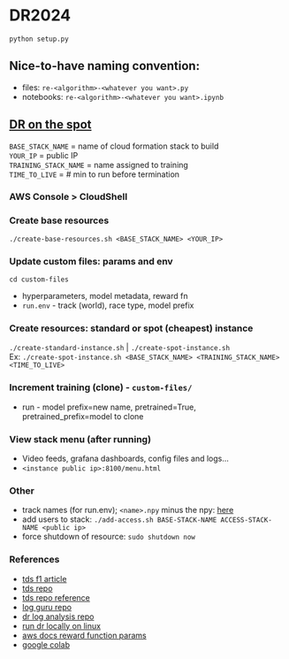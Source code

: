 # DR2024

`python setup.py`


## Nice-to-have naming convention:
- files: `re-<algorithm>-<whatever you want>.py`
- notebooks: `re-<algorithm>-<whatever you want>.ipynb`


## [DR on the spot](https://github.com/aws-deepracer-community/deepracer-on-the-spot?tab=readme-ov-file)
`BASE_STACK_NAME` = name of cloud formation stack to build  
`YOUR_IP` = public IP  
`TRAINING_STACK_NAME` = name assigned to training  
`TIME_TO_LIVE` = # min to run before termination

### AWS Console > CloudShell

### Create base resources
`./create-base-resources.sh <BASE_STACK_NAME> <YOUR_IP>`

### Update custom files: params and env
`cd custom-files`
- hyperparameters, model metadata, reward fn
- `run.env` - track (world), race type, model prefix

### Create resources: standard or spot (cheapest) instance
`./create-standard-instance.sh` | `./create-spot-instance.sh`  
Ex: `./create-spot-instance.sh <BASE_STACK_NAME> <TRAINING_STACK_NAME> <TIME_TO_LIVE>`

### Increment training (clone) - `custom-files/`
-   run - model prefix=new name, pretrained=True, pretrained_prefix=model to clone

### View stack menu (after running)
- Video feeds, grafana dashboards, config files and logs...
- `<instance public ip>:8100/menu.html`

### Other
- track names (for run.env); `<name>.npy` minus the npy: [here](https://github.com/aws-deepracer-community/deepracer-race-data/tree/main/raw_data/tracks)
- add users to stack: `./add-access.sh BASE-STACK-NAME ACCESS-STACK-NAME <public ip>`
- force shutdown of resource: `sudo shutdown now`

### References
- [tds f1 article](https://towardsdatascience.com/an-advanced-guide-to-aws-deepracer-2b462c37eea)
- [tds repo](https://github.com/dgnzlz/Capstone_AWS_DeepRacer/tree/master)
- [tds repo reference](https://github.com/cdthompson/deepracer-k1999-race-lines/blob/master/Race-Line-Calculation.ipynb)
- [log guru repo](https://github.com/aws-deepracer-community/deepracer-log-guru?tab=readme-ov-file)
- [dr log analysis repo](https://github.com/aws-deepracer-community/deepracer-analysis)
- [run dr locally on linux](https://aws-deepracer-community.github.io/deepracer-for-cloud/)
- [aws docs reward function params](https://docs.aws.amazon.com/deepracer/latest/developerguide/deepracer-reward-function-input.html)
- [google colab](https://colab.google/)

